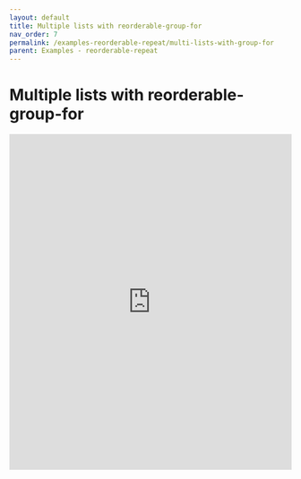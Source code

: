 ```yaml
---
layout: default
title: Multiple lists with reorderable-group-for
nav_order: 7
permalink: /examples-reorderable-repeat/multi-lists-with-group-for
parent: Examples - reorderable-repeat
---
```


# Multiple lists with reorderable-group-for

<iframe style="width: 100%; height: 600px; border: 0;" loading="lazy" src="https://gist.dumber.app/?gist=00567d4a038f06f7e5ac87e3662287aa&open=src%2Fcontainer.html&open=src%2Fcontainer.js"></iframe>
